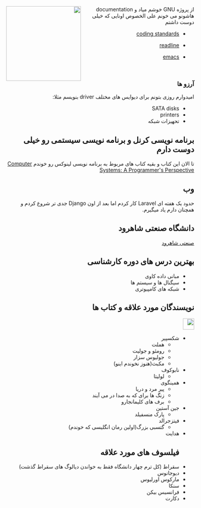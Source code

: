 
<div dir="rtl" >

<img align="left" style="float: left;" src="https://user-images.githubusercontent.com/55944526/218239954-9f78af7f-2df3-4252-a463-97243699001b.png" border="0" height="" width="200"> 
 از پروژه
GNU
خوشم میاد و
documentation
هاشونو می خونم علی الخصوص اونایی که خیلی دوست داشتم

- [coding standards](https://www.gnu.org/prep/standards/) 
- [readline](https://tiswww.case.edu/php/chet/readline/rltop.html)
- [emacs](https://www.gnu.org/software/emacs/manual/html_node/emacs/index.html)
  
  <br>
  
### آرزو ها 

امیدوارم روزی بتونم برای دیوایس های مختلف
driver
بنویسم 
مثلا:
- SATA disks
- printers
- تحهیزات شبکه

## برنامه نویسی کرنل و برنامه نویسی سیستمی رو خیلی دوست دارم 

تا الان این کتاب و بقیه کتاب های مربوط به برنامه نویسی لینوکس رو خوندم
[Computer Systems: A Programmer's Perspective](https://www.amazon.com/Computer-Systems-Programmers-Perspective-3rd/dp/013409266X)

## وب 
حدود یک هفته ای 
Laravel
کار کردم اما بعد از اون 
Django
جدی تر شروع کردم و همچنان دارم یاد میگیرم.
## دانشگاه صنعتی شاهرود
  [صنعتی شاهرود](https://shahroodut.ac.ir/fa/)
  
## بهترین درس های دوره کارشناسی
- مبانی داده کاوی
- سیگنال ها و سیستم ها
- شبکه های کامپیوتری

## نویسندگان مورد علاقه و کتاب ها
  
<img   src="https://user-images.githubusercontent.com/55944526/218241664-19286155-8d5e-431a-a80a-d79e8f305730.png" border="0" height="" width="30"> 
  
- شکسپیر
  - هملت
  - رومئو و جولیت
  - جولیوس سزار
  - مکبث(هنوز نخوندم اینو)
- نابوکوف
  - لولیتا
- همینگوی  
  - پیر مرد و دریا
  - زنگ ها برای که به صدا در می آیند
  - برف های کلیمانجارو
- جین آستین
  - پارک منسفیلد
- فیتزجرالد
  - گتسبی بزرگ(اولین رمان انگلیسی که خوندم)
- هدایت
  ## فیلسوف های مورد علاقه
- سقراط (کل ترم چهار دانشگاه فقط به خواندن دیالوگ های سقراط گذشت)
- دیوجانوس
- مارکوس اورلیوس
- سنکا
- فرانسیس بیکن
- دکارت
</div>

